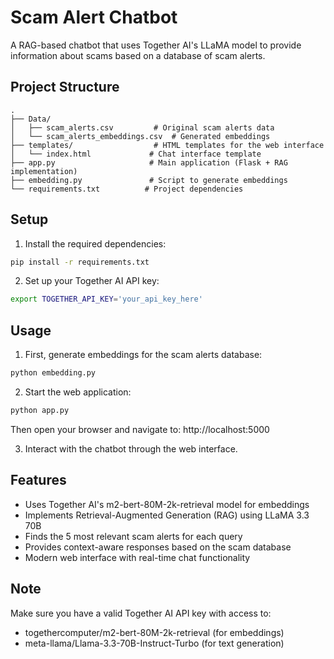 # Scam Alert Chatbot

A RAG-based chatbot that uses Together AI's LLaMA model to provide information about scams based on a database of scam alerts.

## Project Structure

```
.
├── Data/
│   ├── scam_alerts.csv         # Original scam alerts data
│   └── scam_alerts_embeddings.csv  # Generated embeddings
├── templates/                  # HTML templates for the web interface
│   └── index.html             # Chat interface template
├── app.py                     # Main application (Flask + RAG implementation)
├── embedding.py               # Script to generate embeddings
└── requirements.txt          # Project dependencies
```

## Setup

1. Install the required dependencies:

```bash
pip install -r requirements.txt
```

2. Set up your Together AI API key:

```bash
export TOGETHER_API_KEY='your_api_key_here'
```

## Usage

1. First, generate embeddings for the scam alerts database:

```bash
python embedding.py
```

2. Start the web application:

```bash
python app.py
```

Then open your browser and navigate to: http://localhost:5000

3. Interact with the chatbot through the web interface.

## Features

- Uses Together AI's m2-bert-80M-2k-retrieval model for embeddings
- Implements Retrieval-Augmented Generation (RAG) using LLaMA 3.3 70B
- Finds the 5 most relevant scam alerts for each query
- Provides context-aware responses based on the scam database
- Modern web interface with real-time chat functionality

## Note

Make sure you have a valid Together AI API key with access to:

- togethercomputer/m2-bert-80M-2k-retrieval (for embeddings)
- meta-llama/Llama-3.3-70B-Instruct-Turbo (for text generation)
